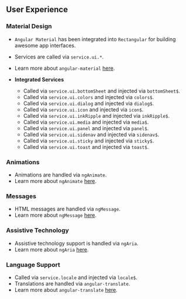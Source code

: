 ## User Experience

### Material Design
- `Angular Material` has been integrated into `Rectangular` for building awesome app interfaces.
- Services are called via `service.ui.*`.
- Learn more about `angular-material` [here](https://material.angularjs.org/latest/).


- **Integrated Services**
	- Called via `service.ui.bottomSheet` and injected via `bottomSheet$`.
	- Called via `service.ui.colors` and injected via `colors$`.
	- Called via `service.ui.dialog` and injected via `dialog$`.
	- Called via `service.ui.icon` and injected via `icon$`.
	- Called via `service.ui.inkRipple` and injected via `inkRipple$`.
	- Called via `service.ui.media` and injected via `media$`.
	- Called via `service.ui.panel` and injected via `panel$`.
	- Called via `service.ui.sidenav` and injected via `sidenav$`.
	- Called via `service.ui.sticky` and injected via `sticky$`.
	- Called via `service.ui.toast` and injected via `toast$`.


### Animations
- Animations are handled via `ngAnimate`.
- Learn more about `ngAnimate` [here](https://docs.angularjs.org/api/ngAnimate).

### Messages
- HTML messages are handled via `ngMessage`.
- Learn more about `ngMessage` [here](https://docs.angularjs.org/api/ngMessages/directive.ngMessages).

### Assistive Technology
- Assistive technology support is handled via `ngAria`.
- Learn more about `ngAria` [here](https://docs.angularjs.org/api/ngAria).

### Language Support
- Called via `service.locale` and injected via `locale$`.
- Translations are handled via `angular-translate`.
- Learn more about `angular-translate` [here](https://angular-translate.github.io/).